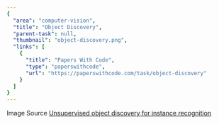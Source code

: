 ```yaml
---
{
  "area": "computer-vision",
  "title": "Object Discovery",
  "parent-task": null,
  "thumbnail": "object-discovery.png",
  "links": [
    {
      "title": "Papers With Code",
      "type": "paperswithcode",
      "url": "https://paperswithcode.com/task/object-discovery"
    }
  ]
}
---
```


Image Source [Unsupervised object discovery for instance recognition](https://arxiv.org/pdf/1709.04725)